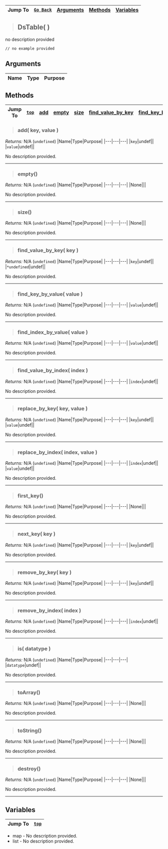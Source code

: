 |Jump To|[`Go Back`]()|[Arguments](#arguments)|[Methods](#methods)|[Variables](#variables)|
|---|---|---|---|---|
>## DsTable( )
no description provided
```GML
// no example provided
```
## Arguments
|Name|Type|Purpose|
|---|---|---|

## Methods
|Jump To|[`top`](#)|[add](#add-key-value-)|[empty](#empty)|[size](#size)|[find_value_by_key](#find_value_by_key-key-)|[find_key_by_value](#find_key_by_value-value-)|[find_index_by_value](#find_index_by_value-value-)|[find_value_by_index](#find_value_by_index-index-)|[replace_by_key](#replace_by_key-key-value-)|[replace_by_index](#replace_by_index-index-value-)|[first_key](#first_key)|[next_key](#next_key-key-)|[remove_by_key](#remove_by_key-key-)|[remove_by_index](#remove_by_index-index-)|[is](#is-datatype-)|[toArray](#toarray)|[toString](#tostring)|[destroy](#destroy)|
|---|---|---|---|---|---|---|---|---|---|---|---|---|---|---|---|---|---|---|
> ### add( key, value )
*Returns:* N/A (`undefined`)
|Name|Type|Purpose|
|---|---|---|
|`key`|undef||
|`value`|undef||

No description provided.
***
> ### empty()
*Returns:* N/A (`undefined`)
|Name|Type|Purpose|
|---|---|---|
|None|||

No description provided.
***
> ### size()
*Returns:* N/A (`undefined`)
|Name|Type|Purpose|
|---|---|---|
|None|||

No description provided.
***
> ### find_value_by_key( key )
*Returns:* N/A (`undefined`)
|Name|Type|Purpose|
|---|---|---|
|`key`|undef||
|`*undefined`|undef||

No description provided.
***
> ### find_key_by_value( value )
*Returns:* N/A (`undefined`)
|Name|Type|Purpose|
|---|---|---|
|`value`|undef||

No description provided.
***
> ### find_index_by_value( value )
*Returns:* N/A (`undefined`)
|Name|Type|Purpose|
|---|---|---|
|`value`|undef||

No description provided.
***
> ### find_value_by_index( index )
*Returns:* N/A (`undefined`)
|Name|Type|Purpose|
|---|---|---|
|`index`|undef||

No description provided.
***
> ### replace_by_key( key, value )
*Returns:* N/A (`undefined`)
|Name|Type|Purpose|
|---|---|---|
|`key`|undef||
|`value`|undef||

No description provided.
***
> ### replace_by_index( index, value )
*Returns:* N/A (`undefined`)
|Name|Type|Purpose|
|---|---|---|
|`index`|undef||
|`value`|undef||

No description provided.
***
> ### first_key()
*Returns:* N/A (`undefined`)
|Name|Type|Purpose|
|---|---|---|
|None|||

No description provided.
***
> ### next_key( key )
*Returns:* N/A (`undefined`)
|Name|Type|Purpose|
|---|---|---|
|`key`|undef||

No description provided.
***
> ### remove_by_key( key )
*Returns:* N/A (`undefined`)
|Name|Type|Purpose|
|---|---|---|
|`key`|undef||

No description provided.
***
> ### remove_by_index( index )
*Returns:* N/A (`undefined`)
|Name|Type|Purpose|
|---|---|---|
|`index`|undef||

No description provided.
***
> ### is( datatype )
*Returns:* N/A (`undefined`)
|Name|Type|Purpose|
|---|---|---|
|`datatype`|undef||

No description provided.
***
> ### toArray()
*Returns:* N/A (`undefined`)
|Name|Type|Purpose|
|---|---|---|
|None|||

No description provided.
***
> ### toString()
*Returns:* N/A (`undefined`)
|Name|Type|Purpose|
|---|---|---|
|None|||

No description provided.
***
> ### destroy()
*Returns:* N/A (`undefined`)
|Name|Type|Purpose|
|---|---|---|
|None|||

No description provided.
***
## Variables
|Jump To|[`top`](#)|
|---|---|

* map - No description provided.
* list - No description provided.

